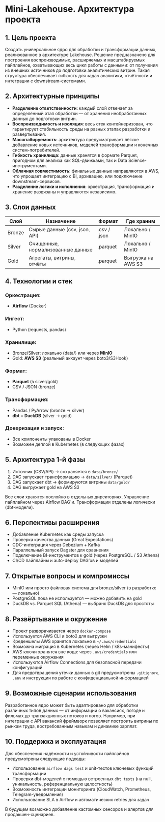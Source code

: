 # Mini-Lakehouse. Архитектура проекта
## 1. Цель проекта
Создать универсальное ядро для обработки и трансформации данных, реализованное в архитектуре Lakehouse. Решение предназначено для построения воспроизводимых, расширяемых и масштабируемых пайплайнов, охватывающих весь цикл работы с данными: от получения из внешних источников до подготовки аналитических витрин. Такая структура обеспечивает гибкость для задач аналитики, отчётности и интеграции с downstream-системами.

## 2. Архитектурные принципы

- **Разделение ответственности**: каждый слой отвечает за определённый этап обработки — от хранения необработанных данных до подготовки витрин.
- **Воспроизводимость и изоляция**: весь стек контейнеризован, что гарантирует стабильность среды на разных этапах разработки и развертывания.
- **Масштабируемость**: архитектура предусматривает лёгкое добавление новых источников, моделей трансформации и конечных систем-потребителей.
- **Гибкость хранилища**: данные хранятся в формате Parquet, пригодном для анализа как SQL-движками, так и Data Science-инструментами.
- **Облачная совместимость**: финальные данные направляются в AWS, что упрощает интеграцию с BI, архивацию, или подключение downstream-сервисов.
- **Разделение логики и исполнения**: оркестрация, трансформация и хранение развязаны и управляются независимо.

## 3. Слои данных

| Слой   | Назначение                        | Формат       | Где храним            |
|--------|-----------------------------------|--------------|------------------------|
| Bronze | Сырые данные (csv, json, API)     | .csv / .json | Локально / MinIO       |
| Silver | Очищенные, нормализованные данные | .parquet     | Локально / MinIO       |
| Gold   | Агрегаты, витрины, отчёты         | .parquet     | Выгрузка на AWS S3     |

## 4. Технологии и стек

### Оркестрация:
- **Airflow** (Docker)

### Ингест:
- Python (requests, pandas)

### Хранилище:
- Bronze/Silver: локально (data/) или через **MinIO**
- Gold: **AWS S3** (реальный аккаунт через boto3/S3Hook)

### Формат:
- **Parquet** (в silver/gold)
- CSV / JSON (bronze)

### Трансформация:
- Pandas / PyArrow (bronze → silver)
- **dbt + DuckDB** (silver → gold)

### Докеризация и запуск:
- Все компоненты упакованы в Docker
- Возможен деплой в Kubernetes (в следующих фазах)

## 5. Архитектура 1-й фазы

1. Источник (CSV/API) → сохраняется в `data/bronze/`
2. DAG запускает трансформацию → `data/silver/` (Parquet)
3. DAG запускает dbt → формируются витрины `data/gold/`
4. DAG выгружает gold на AWS S3

Все слои хранятся послойно в отдельных директориях. Управление пайплайном через Airflow DAG'и. Трансформации отделены логически (dbt-модели).

## 6. Перспективы расширения
- Добавление Kubernetes как среды запуска
- Проверка качества данных (Great Expectations)
- CDC-интеграция через Debezium + Kafka
- Параллельный запуск Dagster для сравнения
- Подключение BI-инструментов к gold (через PostgreSQL / S3 Athena)
- CI/CD пайплайны и auto-deploy DAG’ов и моделей

## 7. Открытые вопросы и компромиссы
- MinIO или просто файловая система для bronze/silver (в разработке — локально)
- PostgreSQL пока не используется — можно добавить на gold
- DuckDB vs. Parquet SQL (Athena) — выбрано DuckDB для простоты

## 8. Развёртывание и окружение
- Проект разворачивается через `docker-compose`
- Используется AWS CLI и boto3 для выгрузки
- Креденшелы AWS хранятся локально в `~/.aws/credentials`
- Возможна миграция в Kubernetes (через Helm / k8s-манифесты)
- AWS ключи хранятся вне кода: через `.aws/credentials` или переменные окружения
- Используются Airflow Connections для безопасной передачи конфигураций
- Для предотвращения утечки данных в git предусмотрены `.gitignore`, `.env` и инструкции по работе с конфиденциальной информацией

## 9. Возможные сценарии использования
Разработанное ядро может быть адаптировано для обработки различных типов данных — от информации о вакансиях, погоде и фильмах до транзакционных потоков и логов.
Например, при интеграции с API вакансий фреймворк позволяет построить витрины по рынкам труда, востребованным навыкам и динамике зарплат.

## 10. Поддержка и эксплуатация

Для обеспечения надёжности и устойчивости пайплайнов предусмотрены следующие подходы:

- Использование `airflow dags test` и unit-тестов ключевых функций трансформации
- Проверки dbt-моделей с помощью встроенных `dbt tests` (на null, уникальность, референциальную целостность)
- Возможность интеграции мониторинга (CloudWatch, Prometheus, Telegram-уведомления)
- Использование SLA в Airflow и автоматических retries для задач

В будущем возможно добавление кастомных сенсоров и алертов для продакшен-сценариев.
